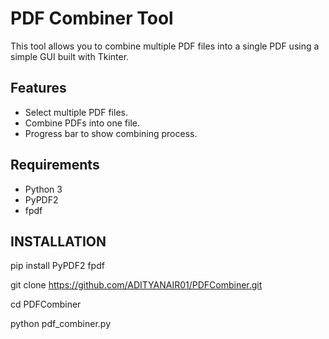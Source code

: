 # PDF Combiner Tool

This tool allows you to combine multiple PDF files into a single PDF using a simple GUI built with Tkinter.

## Features

- Select multiple PDF files.
- Combine PDFs into one file.
- Progress bar to show combining process.

## Requirements

- Python 3
- PyPDF2
- fpdf

## INSTALLATION 
pip install PyPDF2 fpdf

git clone   https://github.com/ADITYANAIR01/PDFCombiner.git

cd PDFCombiner

python pdf_combiner.py

